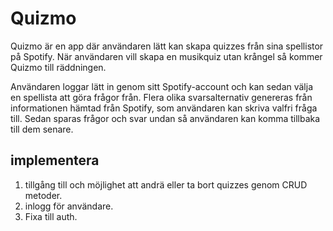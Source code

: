 # Quizmo

Quizmo är en app där användaren lätt kan skapa quizzes från sina spellistor på Spotify. När användaren vill skapa en musikquiz utan krångel så kommer Quizmo till räddningen.

Användaren loggar lätt in genom sitt Spotify-account och kan sedan välja en spellista att göra frågor från. Flera olika svarsalternativ genereras från informationen hämtad från Spotify, som användaren kan skriva valfri fråga till. Sedan sparas frågor och svar undan så användaren kan komma tillbaka till dem senare.

## implementera 

1. tillgång till och möjlighet att andrä eller ta bort quizzes genom CRUD metoder.
2. inlogg för användare.
3. Fixa till auth.
